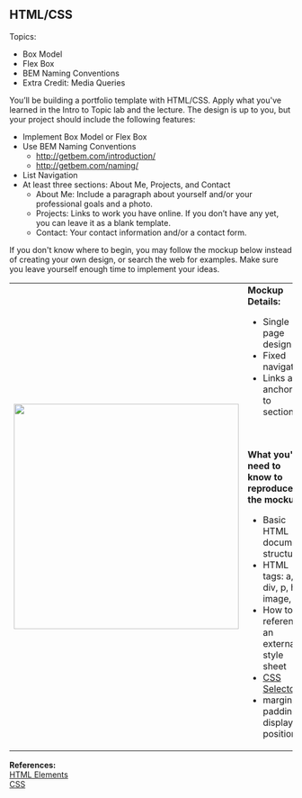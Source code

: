 **HTML/CSS**
----------------------------------

Topics:  
* Box Model
* Flex Box
* BEM Naming Conventions
* Extra Credit: Media Queries

You’ll be building a portfolio template with HTML/CSS. Apply what you've learned in the Intro to Topic lab and the lecture. The design is up to you, but your project should include the following features:

* Implement Box Model or Flex Box
* Use BEM Naming Conventions
  * http://getbem.com/introduction/
  * http://getbem.com/naming/
* List Navigation
* At least three sections: About Me, Projects, and Contact
  * About Me: Include a paragraph about yourself and/or your professional goals and a photo.
  * Projects: Links to work you have online. If you don’t have any yet, you can leave it as a blank template.
  * Contact: Your contact information and/or a contact form.


If you don't know where to begin, you may follow the mockup below instead of creating your own design, or search the web for examples. Make sure you leave yourself enough time to implement your ideas.

<table>
  <tr>
    <td>
      <img src="http://i64.tinypic.com/14v4i0k.jpg" width="400"/>
    </td>
    <td align="left">
      <b>Mockup Details:</b>
      <br>
      <ul>
        <li>Single page design</li>
	<li>Fixed navigation</li>
	<li>Links are anchored to sections</li>
	</ul>
      <br><br>
      <b>What you'll need to know to reproduce the mockup:</b>
      <br>
      <ul>
        <li>Basic HTML document structure</li>
        <li>HTML tags: a, div, p, h1, image, ul</li>
        <li>How to reference an external style sheet</li>
        <li><a href="https://developer.mozilla.org/en-US/docs/Learn/CSS/Introduction_to_CSS/Selectors">CSS Selectors</a></li>
        <li>margin, padding, display, position</li>
      </ul>
    </td>
  </tr>
</table>


**References:**  
[HTML Elements](https://developer.mozilla.org/en-US/docs/Web/HTML/Element)  
[CSS](https://developer.mozilla.org/en-US/docs/Learn/CSS/Introduction_to_CSS/How_CSS_works)
